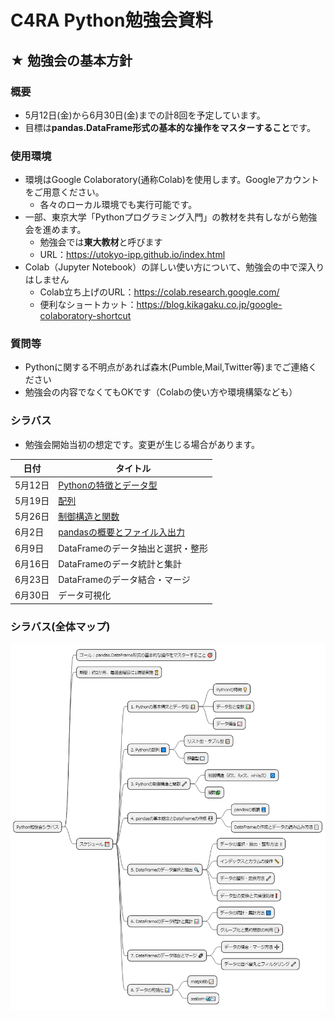 # C4RA Python勉強会資料

## ★ 勉強会の基本方針
### 概要
* 5月12日(金)から6月30日(金)までの計8回を予定しています。
* 目標は**pandas.DataFrame形式の基本的な操作をマスターすること**です。

### 使用環境
* 環境はGoogle Colaboratory(通称Colab)を使用します。Googleアカウントをご用意ください。
  * 各々のローカル環境でも実行可能です。
* 一部、東京大学「Pythonプログラミング入門」の教材を共有しながら勉強会を進めます。
  * 勉強会では**東大教材**と呼びます
  * URL：https://utokyo-ipp.github.io/index.html
* Colab（Jupyter Notebook）の詳しい使い方について、勉強会の中で深入りはしません
  * Colab立ち上げのURL：https://colab.research.google.com/
  * 便利なショートカット：https://blog.kikagaku.co.jp/google-colaboratory-shortcut

### 質問等
* Pythonに関する不明点があれば森木(Pumble,Mail,Twitter等)までご連絡ください
* 勉強会の内容でなくてもOKです（Colabの使い方や環境構築なども）

### シラバス
* 勉強会開始当初の想定です。変更が生じる場合があります。

| 日付    | タイトル                               |
|--------|--------------------------------------|
| 5月12日 | [Pythonの特徴とデータ型](./0512/0512_Tutorial.ipynb) |
| 5月19日 | [配列](./0519/0519_Tutorial.ipynb)              |
| 5月26日 | [制御構造と関数](./0526/0526_Tutorial.ipynb)     |
| 6月2日  | [pandasの概要とファイル入出力](./0602/0602_Tutorial.ipynb) |
| 6月9日  | DataFrameのデータ抽出と選択・整形 |
| 6月16日  | DataFrameのデータ統計と集計 |
| 6月23日  | DataFrameのデータ結合・マージ |
| 6月30日  | データ可視化 |


  
### シラバス(全体マップ)
![Syllibus](./mindmap_for_pythonsyllabus.png "C4RA Python勉強会シラバス")
